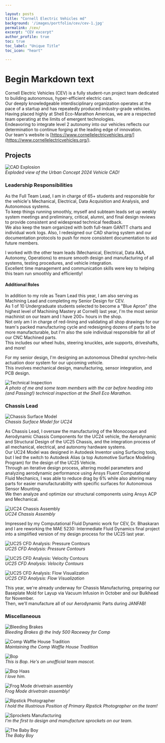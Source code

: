 ```yaml
---

layout: posts
title: "Cornell Electric Vehicles md"
background: '/images/portfolio/cev/cev-1.jpg'
permalink: /cev/
excerpt: "CEV excerpt"
author_profile: true
toc: true
toc_label: "Unique Title"
toc_icon: "heart"

---
```

<!-- <aside class="sidebar__right">
<nav class="toc" markdown="1">
<header><h4 class="nav__title"><i class="fas fa-{{ include.icon | default: 'file-alt' }}"></i> {{ include.title | default: site.data.ui-text[site.locale].toc_label }}</h4></header>
*  Auto generated table of contents
{:toc .toc__menu}
</nav>
</aside> -->

# Begin Markdown text
Cornell Electric Vehicles (CEV) is a fully student-run project team dedicated to building autonomous, hyper-efficient electric cars.  
Our deeply knowledgeable interdisciplinary organization operates at the pace of a startup and has repeatedly produced industry-grade vehicles.  
Having placed highly at Shell Eco-Marathon Americas, we are a respected team operating at the limits of emergent technologies.  
Endeavoring to integrate level 2 autonomy into our vehicles reflects our determination to continue forging at the leading edge of innovation.  
Our team's website is [https://www.cornellelectricvehicles.org/](https://www.cornellelectricvehicles.org/).

## Projects

![CAD Explosion](images/portfolio/cev/cad-explode.gif)  
*Exploded view of the Urban Concept 2024 Vehicle CAD!*

### Leadership Responsibilities

As the Full Team Lead, I am in charge of 65+ students and responsible for the vehicle's Mechanical, Electrical, Data Acquisition and Analysis, and Autonomous systems.  
To keep things running smoothly, myself and subteam leads set up weekly system meetings and preliminary, critical, alumni, and final design reviews to provide consistent and widespread technical feedback.  
We also keep the team organized with both full-team GANTT charts and individual work logs. Also, I redesigned our CAD sharing system and our documentation protocols to push for more consistent documentation to aid future members.

I worked with the other team leads (Mechanical, Electrical, Data A&A, Autonomy, Operations) to ensure smooth design and manufacturing of all systems, testing procedures, and vehicle integration.  
Excellent time management and communication skills were key to helping this team run smoothly and efficiently!

#### Additional Roles

In addition to my role as Team Lead this year, I am also serving as Machining Lead and completing my Senior Design for CEV.  
As 1 of 10 Undergraduate students selected to become a "Blue Apron" (the highest level of Machining Mastery at Cornell) last year, I'm the most senior machinist on our team and I have 200+ hours in the shop.  
Not only am I in charge of red-lining and validating all shop drawings for our team's packed manufacturing cycle and redesigning dozens of parts to be more manufacturable, but I'm also the sole individual responsible for all of our CNC Machined parts.  
This includes our wheel hubs, steering knuckles, axle supports, driveshafts, and more!

For my senior design, I'm designing an autonomous Dihedral synchro-helix actuation door system for our upcoming vehicle.  
This involves mechanical design, manufacturing, sensor integration, and PCB design.

![Technical Inspection](images/portfolio/cev/comp_tech.JPG)  
*A photo of me and some team members with the car before heading into (and Passing!) technical inspection at the Shell Eco Marathon.*

### Chassis Lead

![Chassis Surface Model](images/portfolio/cev/aero.jpg)  
*Chassis Surface Model for UC24*

As Chassis Lead, I oversaw the manufacturing of the Monocoque and Aerodynamic Chassis Components for the UC24 vehicle, the Aerodynamic and Structural Design of the UC25 Chassis, and the integration process of all mechanical, electrical, and autonomy hardware systems.  
Our UC24 Model was designed in Autodesk Inventor using Surfacing tools, but I led the switch to Autodesk Alias (a top Automotive Surface Modeling Program) for the design of the UC25 Vehicle.  
Through an iterative design process, altering model parameters and analyzing aerodynamic performance using Ansys Fluent Computational Fluid Mechanics, I was able to reduce drag by 6% while also altering many parts for easier manufacturability with specific surfaces for Autonomous Sensor Mounting.  
We then analyze and optimize our structural components using Ansys ACP and Mechanical.

![UC24 Chassis Assembly](images/portfolio/cev/chassis.jpg)  
*UC24 Chassis Assembly*

Impressed by my Computational Fluid Dynamic work for CEV, Dr. Bhaskaran and I are reworking the MAE 5230: Intermediate Fluid Dynamics final project into a simplified version of my design process for the UC25 last year.

![UC25 CFD Analysis: Pressure Contours](images/portfolio/cev/pressure.png)  
*UC25 CFD Analysis: Pressure Contours*

![UC25 CFD Analysis: Velocity Contours](images/portfolio/cev/vel_cont.png)  
*UC25 CFD Analysis: Velocity Contours*

![UC25 CFD Analysis: Flow Visualization](images/portfolio/cev/flow_viz.png)  
*UC25 CFD Analysis: Flow Visualization*

This year, we're already underway for Chassis Manufacturing, preparing our Baseplate Mold for Layup via Vacuum Infusion in October and our Bulkhead for November.  
Then, we'll manufacture all of our Aerodynamic Parts during JANFAB!

### Miscellaneous

![Bleeding Brakes](images/portfolio/cev/comp_brakes.jpg)  
*Bleeding Brakes @ the Indy 500 Raceway for Comp*

![Comp Waffle House Tradition](images/portfolio/cev/comp_wafflehouse.jpg)  
*Maintaining the Comp Waffle House Tradition*

![Bop](images/portfolio/cev/bop.gif)  
*This is Bop. He's an unofficial team mascot.*

![Bop Haas](images/portfolio/cev/bop_haas.jpg)  
*I love him.*

![Frog Mode drivetrain assembly](images/portfolio/cev/frog.jpg)  
*Frog Mode drivetrain assembly!*

![Ripstick Photographer](images/portfolio/cev/cam.jpg)  
*I hold the Illustrious Position of Primary Ripstick Photographer on the team!*

![Sprockets Manufacturing](images/portfolio/cev/sprocket_cnc.jpg)  
*I'm the first to design and manufacture sprockets on our team.*

![The Baby Boy](images/portfolio/cev/baby.jpg)  
*The Baby Boy*
